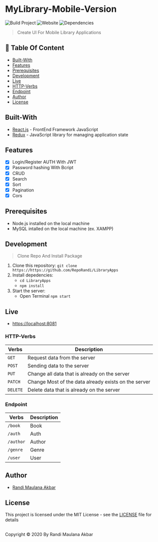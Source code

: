 # MyLibrary-Mobile-Version
![Build Project](https://github.com/vuejs-id/blog/workflows/Build%20Project/badge.svg) ![Website](https://img.shields.io/website?url=https%3A%2F%2Fblog.vuejs.id%2F) ![Dependencies](https://img.shields.io/david/vuejs-id/blog.svg)

> Create UI For Mobile Library Applications

## :memo: Table Of Content
* [Built-With](https://github.com/RepoRandi/MyLibrary--Mobile-Version#Built-With)
* [Features](https://github.com/RepoRandi/MyLibrary--Mobile-Version#Features)
* [Prerequisites](https://github.com/RepoRandi/MyLibrary--Mobile-Version#Prerequisites)
* [Development](https://github.com/RepoRandi/MyLibrary--Mobile-Version#Development)
* [Live](https://github.com/RepoRandi/MyLibrary--Mobile-Version#Live)
* [HTTP-Verbs](https://github.com/RepoRandi/MyLibrary--Mobile-Version#HTTP-Verbs)
* [Endpoint](https://github.com/RepoRandi/MyLibrary--Mobile-Version#Endpoint)
* [Author](https://github.com/RepoRandi/MyLibrary--Mobile-Version#Author)
* [License](https://github.com/RepoRandi/MyLibrary--Mobile-Version#License)

## Built-With
- [React.js](http://reactjs.org/) - FrontEnd Framework JavaScript
- [Redux](https://redux.js.org/) - JavaScript library for managing application state

## Features
- [x] Login/Register AUTH With JWT
- [x] Password hashing With Bcript
- [x] CRUD
- [x] Search
- [x] Sort
- [x] Pagination
- [x] Cors

## Prerequisites
- Node.js installed on the local machine
- MySQL intalled on the local machine (ex. XAMPP)

## Development
> Clone Repo And Install Package
1. Clone this repository:
    `git clone https://https://github.com/RepoRandi/LibraryApps`
2. Install depedencies:
    - `cd LibraryApps` 
    - `npm install`
3. Start the server:
    * Open Terminal `npm start`

## Live
- [https://localhost:8081](https://localhost:8081)

### HTTP-Verbs

| Verbs    | Description                                           |
| -------- | ----------------------------------------------------- |
| `GET`    | Request data from the server                          |
| `POST`   | Sending data to the server                            |
| `PUT`    | Change all data that is already on the server         |
| `PATCH`  | Change Most of the data already exists on the server  |
| `DELETE` | Delete data that is already on the server             |

### Endpoint
| Verbs     | Description      |
| --------- | -----------------|
| `/book`  | Book             |
| `/auth`   | Auth             |
| `/author`| Author           |
| `/genre` | Genre            |
| `/user`  | User             |

## Author
- [Randi Maulana Akbar](https://www.linkedin.com/in/randi-maulana-akbar/)

## License
This project is licensed under the MIT License - see the [LICENSE](https://github.com/RepoRandi/MyLibrary--Mobile-Version/blob/master/LICENSE) file for details

##
Copyright © 2020 By Randi Maulana Akbar

